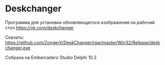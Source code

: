 # Deskchanger
Программа для установки обновляющегося изображения на рабочий стол
https://vk.com/deskchanger

Скачать:  https://github.com/ZongerX/DeskChanger/raw/master/Win32/Release/deskchanger.exe

Собрана на Embarcadero Studio Delphi 10.2

